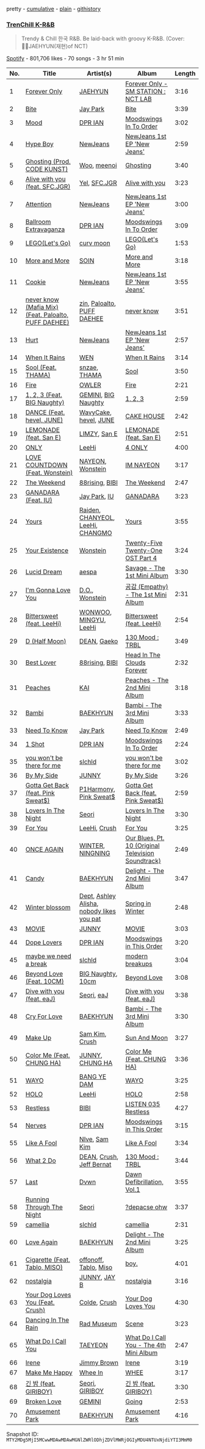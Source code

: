 pretty - [cumulative](/playlists/cumulative/37i9dQZF1DXbirtHQBuwCo.md) - [plain](/playlists/plain/37i9dQZF1DXbirtHQBuwCo) - [githistory](https://github.githistory.xyz/mackorone/spotify-playlist-archive/blob/main/playlists/plain/37i9dQZF1DXbirtHQBuwCo)

### [TrenChill K\-R&B](https://open.spotify.com/playlist/37i9dQZF1DXbirtHQBuwCo)

> Trendy & Chill 한국 R&B\. Be laid\-back with groovy K\-R&B\. \(Cover: JAEHYUN\(재현\)of NCT\)

[Spotify](https://open.spotify.com/user/spotify) - 801,706 likes - 70 songs - 3 hr 51 min

| No. | Title | Artist(s) | Album | Length |
|---|---|---|---|---|
| 1 | [Forever Only](https://open.spotify.com/track/0fN27m84ofEpWHGwJ0THYz) | [JAEHYUN](https://open.spotify.com/artist/0qQI2kmsvSe2ex9k94T5vu) | [Forever Only \- SM STATION : NCT LAB](https://open.spotify.com/album/519WmtnoFNzzyyh7Czfhi8) | 3:16 |
| 2 | [Bite](https://open.spotify.com/track/3WM1yelIg2AkfFAhLXTu3D) | [Jay Park](https://open.spotify.com/artist/4XDi67ZENZcbfKnvMnTYsI) | [Bite](https://open.spotify.com/album/73yJOomRZF9pO34AGgAjPA) | 3:39 |
| 3 | [Mood](https://open.spotify.com/track/0nEsLR5KTySCO9CfyC2yjg) | [DPR IAN](https://open.spotify.com/artist/2o8gT0fQmFxGNbowbdgeZe) | [Moodswings In To Order](https://open.spotify.com/album/7vp2iMEQzhNX4sEIUbHpiJ) | 3:02 |
| 4 | [Hype Boy](https://open.spotify.com/track/0a4MMyCrzT0En247IhqZbD) | [NewJeans](https://open.spotify.com/artist/6HvZYsbFfjnjFrWF950C9d) | [NewJeans 1st EP 'New Jeans'](https://open.spotify.com/album/1HMLpmZAnNyl9pxvOnTovV) | 2:59 |
| 5 | [Ghosting \(Prod\. CODE KUNST\)](https://open.spotify.com/track/6r1Jwbd0UwCpuLzPG4y9Ub) | [Woo](https://open.spotify.com/artist/5a8EJtOEbUJDF4RX3mKK02), [meenoi](https://open.spotify.com/artist/5KuvNz7npsGeDJdk8QHMVH) | [Ghosting](https://open.spotify.com/album/24vtmVfDjVTxb9cCNRgheo) | 3:40 |
| 6 | [Alive with you \(feat\. SFC.JGR\)](https://open.spotify.com/track/3jLd5QpiODmjFrZnDj32o4) | [Yel](https://open.spotify.com/artist/6vz9KUVgEo1gXIobqiwJ15), [SFC.JGR](https://open.spotify.com/artist/6Ia8wkjjUXRx9jqFsVJqHQ) | [Alive with you](https://open.spotify.com/album/7cQ8kH5jyOLLZuAJUhccUT) | 3:23 |
| 7 | [Attention](https://open.spotify.com/track/2pIUpMhHL6L9Z5lnKxJJr9) | [NewJeans](https://open.spotify.com/artist/6HvZYsbFfjnjFrWF950C9d) | [NewJeans 1st EP 'New Jeans'](https://open.spotify.com/album/1HMLpmZAnNyl9pxvOnTovV) | 3:00 |
| 8 | [Ballroom Extravaganza](https://open.spotify.com/track/4vJfBno2d0mTjMcYn5lEln) | [DPR IAN](https://open.spotify.com/artist/2o8gT0fQmFxGNbowbdgeZe) | [Moodswings In To Order](https://open.spotify.com/album/7vp2iMEQzhNX4sEIUbHpiJ) | 3:09 |
| 9 | [LEGO\(Let's Go\)](https://open.spotify.com/track/6LBaBhUnFywBr4HP6a5RDM) | [curv moon](https://open.spotify.com/artist/5Lv4ukV1IsTbFO3WupJRL4) | [LEGO\(Let's Go\)](https://open.spotify.com/album/7IMiyn6pyeKOX4GXTIk4M8) | 1:53 |
| 10 | [More and More](https://open.spotify.com/track/7dudDzqxkOs74CED8gXcKO) | [SOIN](https://open.spotify.com/artist/7EOsjIvg3a2dPyMW6XNn4U) | [More and More](https://open.spotify.com/album/0tAgvFyBpDkoTCbAxsu73h) | 3:18 |
| 11 | [Cookie](https://open.spotify.com/track/2DwUdMJ5uxv20EhAildreg) | [NewJeans](https://open.spotify.com/artist/6HvZYsbFfjnjFrWF950C9d) | [NewJeans 1st EP 'New Jeans'](https://open.spotify.com/album/1HMLpmZAnNyl9pxvOnTovV) | 3:55 |
| 12 | [never know \(Mafia Mix\) \(Feat\. Paloalto, PUFF DAEHEE\)](https://open.spotify.com/track/3OdLXkWiLcdkjH8POKwQ9w) | [zin](https://open.spotify.com/artist/7KPRlWVq4NZrXWmHTseuTW), [Paloalto](https://open.spotify.com/artist/2Yv0nlRtzgPl6u0dsS2hFv), [PUFF DAEHEE](https://open.spotify.com/artist/3JZuQV3uJJtoDkkWDNt1oJ) | [never know](https://open.spotify.com/album/6PbJqrmPhpFGlkYlw7XMcl) | 3:51 |
| 13 | [Hurt](https://open.spotify.com/track/5expoVGQPvXuwBBFuNGqBd) | [NewJeans](https://open.spotify.com/artist/6HvZYsbFfjnjFrWF950C9d) | [NewJeans 1st EP 'New Jeans'](https://open.spotify.com/album/1HMLpmZAnNyl9pxvOnTovV) | 2:57 |
| 14 | [When It Rains](https://open.spotify.com/track/47IzvV73meHMGPrEfwZUuT) | [WEN](https://open.spotify.com/artist/0FXbobEfUaIn6Z95FSJBIE) | [When It Rains](https://open.spotify.com/album/4wrbH5Mw71UDtdUnfJxJPJ) | 3:14 |
| 15 | [Sool \(Feat\. THAMA\)](https://open.spotify.com/track/2wLsNE3k1TGAMm5JSqsYUX) | [snzae](https://open.spotify.com/artist/55l6wA0gGh2Y1OpE5lUYLc), [THAMA](https://open.spotify.com/artist/1Ktiv08TbBy195pQUH8Qld) | [Sool](https://open.spotify.com/album/1afTZ3mebjnJsWkg8n8WS7) | 3:50 |
| 16 | [Fire](https://open.spotify.com/track/3ZqO9gU0aFrkawmoT3nc9i) | [OWLER](https://open.spotify.com/artist/0xiNRwIQfriE5jZN3LDaLr) | [Fire](https://open.spotify.com/album/3NAD08mjlDk0vW0CHHDzyL) | 2:21 |
| 17 | [1, 2, 3 \(Feat\. BIG Naughty\)](https://open.spotify.com/track/2hIHcImzcUtUjc947xqCZK) | [GEMINI](https://open.spotify.com/artist/67IWlRdLy3UcfY3q968euj), [BIG Naughty](https://open.spotify.com/artist/7cEaNXXTHx3LokbjUUyHal) | [1, 2, 3](https://open.spotify.com/album/6wFkV8mhP1oLUKNOTck5Cz) | 2:59 |
| 18 | [DANCE \(Feat\. hevel, JUNE\)](https://open.spotify.com/track/4vrFurxfhrRfnRhEPlIORQ) | [WavyCake](https://open.spotify.com/artist/2fwYaw5xb32ox263Uo7nPR), [hevel](https://open.spotify.com/artist/7gnhLu1Gs5WaOuOPnFm9js), [JUNE](https://open.spotify.com/artist/0HXCe7R2f1Us5bAW7ohMC6) | [CAKE HOUSE](https://open.spotify.com/album/3IllaVO5KnDttqZbaDxrWw) | 2:42 |
| 19 | [LEMONADE \(feat\. San E\)](https://open.spotify.com/track/2Og7E5ztp24WVv5ualvxKV) | [LIMZY](https://open.spotify.com/artist/5UBoOzYYNpwHfwXqr1JNXS), [San E](https://open.spotify.com/artist/61MMiylth1injW39oZBuYB) | [LEMONADE \(feat\. San E\)](https://open.spotify.com/album/2LAPE4OzqN0J87tuLbWAlK) | 2:51 |
| 20 | [ONLY](https://open.spotify.com/track/6TBJkXHPhu3EsMk1bshwuI) | [LeeHi](https://open.spotify.com/artist/7cVZApDoQZpS447nHTsNqu) | [4 ONLY](https://open.spotify.com/album/1DKgZeAYrjslAPZVMe6EFt) | 4:00 |
| 21 | [LOVE COUNTDOWN \(Feat\. Wonstein\)](https://open.spotify.com/track/0GnydTKmczMoKOEl1D4URI) | [NAYEON](https://open.spotify.com/artist/1VwDG9aBflQupaFNjUru9A), [Wonstein](https://open.spotify.com/artist/5o615XColiSVMPDWlslKSk) | [IM NAYEON](https://open.spotify.com/album/0wqjfojWuTcbEvwaizvTMw) | 3:17 |
| 22 | [The Weekend](https://open.spotify.com/track/5q3LwAHTqo9d3rET2EA9Nq) | [88rising](https://open.spotify.com/artist/1AhjOkOLkbHUfcHDSErXQs), [BIBI](https://open.spotify.com/artist/6UbmqUEgjLA6jAcXwbM1Z9) | [The Weekend](https://open.spotify.com/album/6zQD9g698P2LjEtKpoBXWq) | 2:47 |
| 23 | [GANADARA \(Feat\. IU\)](https://open.spotify.com/track/5quFr5s5PXYfUX5jV2EBZ1) | [Jay Park](https://open.spotify.com/artist/4XDi67ZENZcbfKnvMnTYsI), [IU](https://open.spotify.com/artist/3HqSLMAZ3g3d5poNaI7GOU) | [GANADARA](https://open.spotify.com/album/4cwyl5ynvYVojZRbZ3dSFH) | 3:23 |
| 24 | [Yours](https://open.spotify.com/track/4KL3FJYexPrPuMdPagHPXp) | [Raiden](https://open.spotify.com/artist/4YXNoMVTHRt01jYaKXTumJ), [CHANYEOL](https://open.spotify.com/artist/6jV25rzTKQ2zMgrqHha1V5), [LeeHi](https://open.spotify.com/artist/7cVZApDoQZpS447nHTsNqu), [CHANGMO](https://open.spotify.com/artist/3hvinNZRzTLoREmqFiKr1b) | [Yours](https://open.spotify.com/album/01RsFGO7W7xaRM4T2p1Xdn) | 3:55 |
| 25 | [Your Existence](https://open.spotify.com/track/2tmX4T7ODY34NwvQ3DD3MC) | [Wonstein](https://open.spotify.com/artist/5o615XColiSVMPDWlslKSk) | [Twenty\-Five Twenty\-One OST Part 4](https://open.spotify.com/album/2Y4nbZENK8auf4oVoQTZ0Y) | 3:24 |
| 26 | [Lucid Dream](https://open.spotify.com/track/285Bh5EkbxGGE76ge8JDbH) | [aespa](https://open.spotify.com/artist/6YVMFz59CuY7ngCxTxjpxE) | [Savage \- The 1st Mini Album](https://open.spotify.com/album/3vyyDkvYWC36DwgZCYd3Wu) | 3:30 |
| 27 | [I'm Gonna Love You](https://open.spotify.com/track/1jxGBe4s8FwL2ZeNWszVuu) | [D.O.](https://open.spotify.com/artist/2CQZr2RPZmrcvDnaod1ldC), [Wonstein](https://open.spotify.com/artist/5o615XColiSVMPDWlslKSk) | [공감 \(Empathy\) \- The 1st Mini Album](https://open.spotify.com/album/4dqWy2Soq1Z1rqgKfXOATk) | 2:31 |
| 28 | [Bittersweet \(feat\. LeeHi\)](https://open.spotify.com/track/347PJwH4XqRbeaKaIW9sX3) | [WONWOO](https://open.spotify.com/artist/3rHcBT06Vb1XGVUWhDALZt), [MINGYU](https://open.spotify.com/artist/5gUpo0BRmo6EOTbyU3z5Ay), [LeeHi](https://open.spotify.com/artist/7cVZApDoQZpS447nHTsNqu) | [Bittersweet \(feat\. LeeHi\)](https://open.spotify.com/album/6qVk855QPCh57noNeeHMXQ) | 2:54 |
| 29 | [D \(Half Moon\)](https://open.spotify.com/track/3uA8SjMyDtwtt0jLPMQbVD) | [DEAN](https://open.spotify.com/artist/3eCd0TZrBPm2n9cDG6yWfF), [Gaeko](https://open.spotify.com/artist/0tkHE1pQ5ZCgQb8WZ0ba79) | [130 Mood : TRBL](https://open.spotify.com/album/1MW3txTS49ZGvyLi0fziLU) | 3:49 |
| 30 | [Best Lover](https://open.spotify.com/track/0iWFz0Q5Qha9bx325ocFWq) | [88rising](https://open.spotify.com/artist/1AhjOkOLkbHUfcHDSErXQs), [BIBI](https://open.spotify.com/artist/6UbmqUEgjLA6jAcXwbM1Z9) | [Head In The Clouds Forever](https://open.spotify.com/album/0LxjjZ20pPOakBSYwrmbjv) | 2:32 |
| 31 | [Peaches](https://open.spotify.com/track/237OjBs3wvamAFpHp0yItw) | [KAI](https://open.spotify.com/artist/6iVo62B0bdTknRcrktCmak) | [Peaches \- The 2nd Mini Album](https://open.spotify.com/album/1meyTrwRpRw7RnD8aoFfj0) | 3:18 |
| 32 | [Bambi](https://open.spotify.com/track/60VaORSJ5x1D4ZPSc0g2En) | [BAEKHYUN](https://open.spotify.com/artist/4ufh0WuMZh6y4Dmdnklvdl) | [Bambi \- The 3rd Mini Album](https://open.spotify.com/album/5xOx4mWABbTj0qWyZC4q1p) | 3:33 |
| 33 | [Need To Know](https://open.spotify.com/track/0CqZryIJnJhwCCnECIC7Lr) | [Jay Park](https://open.spotify.com/artist/4XDi67ZENZcbfKnvMnTYsI) | [Need To Know](https://open.spotify.com/album/4IGSbTfm3Xwmp8up7pOR3t) | 2:49 |
| 34 | [1 Shot](https://open.spotify.com/track/7I8fc2jrGKXtlWFYrV9ZIq) | [DPR IAN](https://open.spotify.com/artist/2o8gT0fQmFxGNbowbdgeZe) | [Moodswings In To Order](https://open.spotify.com/album/7vp2iMEQzhNX4sEIUbHpiJ) | 2:24 |
| 35 | [you won't be there for me](https://open.spotify.com/track/7vwhqiIfU8HqXhNgyy8ubR) | [slchld](https://open.spotify.com/artist/33crDRqANd3NQHJagZkQ7O) | [you won't be there for me](https://open.spotify.com/album/16ZA1WX64YWVXiun8tP8n5) | 3:02 |
| 36 | [By My Side](https://open.spotify.com/track/6nzCvAtyADh0wwZEVMoujK) | [JUNNY](https://open.spotify.com/artist/0lgENJQUkqkDbpsTYEayOr) | [By My Side](https://open.spotify.com/album/6RkSKePFywXU4SlO2R0nRS) | 3:26 |
| 37 | [Gotta Get Back \(feat\. Pink Sweat$\)](https://open.spotify.com/track/5760o7vIytByWNmmf115wj) | [P1Harmony](https://open.spotify.com/artist/3JjvsPeGMbDJqsphe2z8xU), [Pink Sweat$](https://open.spotify.com/artist/1W7FNibLa0O0b572tB2w7t) | [Gotta Get Back \(feat\. Pink Sweat$\)](https://open.spotify.com/album/1jdmu8Za7AUiiHTOi6u5tO) | 2:59 |
| 38 | [Lovers In The Night](https://open.spotify.com/track/2dX2W20qzwqM6G910woDKo) | [Seori](https://open.spotify.com/artist/2bWTIIQP9zaVc55RaMGu7e) | [Lovers In The Night](https://open.spotify.com/album/5qewqwnafgBx455s6LNcWv) | 3:30 |
| 39 | [For You](https://open.spotify.com/track/0JL7DoEqAUcOntWmBuOSdh) | [LeeHi](https://open.spotify.com/artist/7cVZApDoQZpS447nHTsNqu), [Crush](https://open.spotify.com/artist/6aLdhHUqgdKE86xbtNmY8g) | [For You](https://open.spotify.com/album/6hiwkmlOoNm8F3UkAZJcEz) | 3:25 |
| 40 | [ONCE AGAIN](https://open.spotify.com/track/5vsjD4VbQzkUUlvwFOhppn) | [WINTER](https://open.spotify.com/artist/3mPquBmMu97Iq9TpzQ6ayI), [NINGNING](https://open.spotify.com/artist/5t1uryofgueHrjrryqX8vM) | [Our Blues, Pt\. 10 \(Original Television Soundtrack\)](https://open.spotify.com/album/0mP330aRyX4P4ZjarRKnXO) | 2:49 |
| 41 | [Candy](https://open.spotify.com/track/6kKC35sKUh2FUx4M0qAL44) | [BAEKHYUN](https://open.spotify.com/artist/4ufh0WuMZh6y4Dmdnklvdl) | [Delight \- The 2nd Mini Album](https://open.spotify.com/album/75sPv82oaDKYjtuuS4l3Vc) | 3:47 |
| 42 | [Winter blossom](https://open.spotify.com/track/1ynuDDHKN7P7fmJEljdCLd) | [Dept](https://open.spotify.com/artist/48JtfAggQQpfUXQNxkGm5U), [Ashley Alisha](https://open.spotify.com/artist/63P6hjn73jNbnEFT0gKWKk), [nobody likes you pat](https://open.spotify.com/artist/7pxMZWBZWMMRH3USeGtu1I) | [Spring in Winter](https://open.spotify.com/album/3J9hWyRg3THDctWGtQOgLE) | 2:48 |
| 43 | [MOVIE](https://open.spotify.com/track/51kQvG4aghW17VSZKkfxTp) | [JUNNY](https://open.spotify.com/artist/0lgENJQUkqkDbpsTYEayOr) | [MOVIE](https://open.spotify.com/album/2yqOMxorfrYXbnVkjcaq5y) | 3:03 |
| 44 | [Dope Lovers](https://open.spotify.com/track/6cvbvXaRbQcuv54SjYXP86) | [DPR IAN](https://open.spotify.com/artist/2o8gT0fQmFxGNbowbdgeZe) | [Moodswings in This Order](https://open.spotify.com/album/2hPHncbZRuWiCBauEUJxyA) | 3:20 |
| 45 | [maybe we need a break](https://open.spotify.com/track/2P2r0647uy5pKUikGZ7q9B) | [slchld](https://open.spotify.com/artist/33crDRqANd3NQHJagZkQ7O) | [modern breakups](https://open.spotify.com/album/2QnNSkWnmb2Aw42kEGvDQL) | 3:04 |
| 46 | [Beyond Love \(Feat\. 10CM\)](https://open.spotify.com/track/0HsRZwZzHoZ5AM5W2ZYI5c) | [BIG Naughty](https://open.spotify.com/artist/7cEaNXXTHx3LokbjUUyHal), [10cm](https://open.spotify.com/artist/6zn0ihyAApAYV51zpXxdEp) | [Beyond Love](https://open.spotify.com/album/5Gp70tE4qrzx93UkoqP5QA) | 3:08 |
| 47 | [Dive with you \(feat\. eaJ\)](https://open.spotify.com/track/5RqwjQWDwxQ3HTkOfXTrS6) | [Seori](https://open.spotify.com/artist/2bWTIIQP9zaVc55RaMGu7e), [eaJ](https://open.spotify.com/artist/0kX41bvrBQtgqSEXbmTzMN) | [Dive with you \(feat\. eaJ\)](https://open.spotify.com/album/4Ax41uyC6zscjAXjYd6cq8) | 3:38 |
| 48 | [Cry For Love](https://open.spotify.com/track/4QqROKO0RtV5CvxE7g90uw) | [BAEKHYUN](https://open.spotify.com/artist/4ufh0WuMZh6y4Dmdnklvdl) | [Bambi \- The 3rd Mini Album](https://open.spotify.com/album/5xOx4mWABbTj0qWyZC4q1p) | 3:30 |
| 49 | [Make Up](https://open.spotify.com/track/19zsSUEuJNzNA6eqInqyF9) | [Sam Kim](https://open.spotify.com/artist/4BBN286rBKyCWsSPq2cxYO), [Crush](https://open.spotify.com/artist/6aLdhHUqgdKE86xbtNmY8g) | [Sun And Moon](https://open.spotify.com/album/0AsQlY5YENtlvd8SLnrSxX) | 3:27 |
| 50 | [Color Me \(Feat\. CHUNG HA\)](https://open.spotify.com/track/0TtH1ocl5B20kKHiqPNELw) | [JUNNY](https://open.spotify.com/artist/0lgENJQUkqkDbpsTYEayOr), [CHUNG HA](https://open.spotify.com/artist/2PSJ6YriU7JsFucxACpU7Y) | [Color Me \(Feat\. CHUNG HA\)](https://open.spotify.com/album/1SOyPMNJgR1RtmSJwJtT0b) | 3:36 |
| 51 | [WAYO](https://open.spotify.com/track/0BOVjtn27VIF8Ph0CSIKyG) | [BANG YE DAM](https://open.spotify.com/artist/1slszTGbkp1uNnI6G5uD0X) | [WAYO](https://open.spotify.com/album/391Rvtlm88VGNp8ls7FVbB) | 3:25 |
| 52 | [HOLO](https://open.spotify.com/track/4BSluGpjdLQihMmKgHXMxp) | [LeeHi](https://open.spotify.com/artist/7cVZApDoQZpS447nHTsNqu) | [HOLO](https://open.spotify.com/album/5xq9sm0jGMMDu5LifpBBo1) | 2:58 |
| 53 | [Restless](https://open.spotify.com/track/4AHNi316rl3KI3hKIsdxZe) | [BIBI](https://open.spotify.com/artist/6UbmqUEgjLA6jAcXwbM1Z9) | [LISTEN 035 Restless](https://open.spotify.com/album/5xDX8Uv4ojXg0ONDEcAMra) | 4:27 |
| 54 | [Nerves](https://open.spotify.com/track/2qwplOI7upNGwg2mLVrraw) | [DPR IAN](https://open.spotify.com/artist/2o8gT0fQmFxGNbowbdgeZe) | [Moodswings in This Order](https://open.spotify.com/album/2hPHncbZRuWiCBauEUJxyA) | 3:15 |
| 55 | [Like A Fool](https://open.spotify.com/track/1E8Cztx0OIj4zm1IZh2XXj) | [NIve](https://open.spotify.com/artist/1qOPo6b0U3t7BpyO8Ti1MF), [Sam Kim](https://open.spotify.com/artist/4BBN286rBKyCWsSPq2cxYO) | [Like A Fool](https://open.spotify.com/album/4wJPiw5ZoTJFRUt2r2zvCy) | 3:34 |
| 56 | [What 2 Do](https://open.spotify.com/track/6GS3lnAVy5w6AHWEKYzYeS) | [DEAN](https://open.spotify.com/artist/3eCd0TZrBPm2n9cDG6yWfF), [Crush](https://open.spotify.com/artist/6aLdhHUqgdKE86xbtNmY8g), [Jeff Bernat](https://open.spotify.com/artist/2vVT4qoxWje0gVD2FiWZ4u) | [130 Mood : TRBL](https://open.spotify.com/album/1MW3txTS49ZGvyLi0fziLU) | 3:44 |
| 57 | [Last](https://open.spotify.com/track/41r2Q4UEDdU9cktfgQETnx) | [Dvwn](https://open.spotify.com/artist/6WWUJGBY4ETAE22tRmgJ8b) | [Dawn Defibrillation, Vol.1](https://open.spotify.com/album/2RLFOTUVkm6hCb933QRvm7) | 3:55 |
| 58 | [Running Through The Night](https://open.spotify.com/track/3UZ46DvXvB2R7sBUZornlv) | [Seori](https://open.spotify.com/artist/2bWTIIQP9zaVc55RaMGu7e) | [?depacse ohw](https://open.spotify.com/album/0srUbfZOMUBwUitQGQeUca) | 3:37 |
| 59 | [camellia](https://open.spotify.com/track/7kpe2K0hdSssLj4G4YjxdU) | [slchld](https://open.spotify.com/artist/33crDRqANd3NQHJagZkQ7O) | [camellia](https://open.spotify.com/album/6EEKOptTOOPOQUCglyUjb8) | 2:31 |
| 60 | [Love Again](https://open.spotify.com/track/4dYODiAYvJHWQJtNganYCY) | [BAEKHYUN](https://open.spotify.com/artist/4ufh0WuMZh6y4Dmdnklvdl) | [Delight \- The 2nd Mini Album](https://open.spotify.com/album/75sPv82oaDKYjtuuS4l3Vc) | 3:25 |
| 61 | [Cigarette \(Feat\. Tablo, MISO\)](https://open.spotify.com/track/14p5EKgbPx4U3P1j5JNHeh) | [offonoff](https://open.spotify.com/artist/0dTj3SqwE8kPnCzyzvYzhT), [Tablo](https://open.spotify.com/artist/3NdOtTPPaXrCyC7Lpmzyhv), [Miso](https://open.spotify.com/artist/04xEkodoWyFji8icX911jM) | [boy.](https://open.spotify.com/album/4crHesv3PHfci2PBJ6m9sj) | 4:01 |
| 62 | [nostalgia](https://open.spotify.com/track/6472TSRvXlqcmg3iSh4GEi) | [JUNNY](https://open.spotify.com/artist/0lgENJQUkqkDbpsTYEayOr), [JAY B](https://open.spotify.com/artist/3IjHX8KZKoeq3X4QgXxqbT) | [nostalgia](https://open.spotify.com/album/7posuhCeCtSWbHS2BJTuIG) | 3:16 |
| 63 | [Your Dog Loves You \(Feat\. Crush\)](https://open.spotify.com/track/72cq3rZCIEYaq1TM8y5LBQ) | [Colde](https://open.spotify.com/artist/3VQDqjQ4wJyw8PzpGdlZpB), [Crush](https://open.spotify.com/artist/6aLdhHUqgdKE86xbtNmY8g) | [Your Dog Loves You](https://open.spotify.com/album/1oi1SJqMKp4jKrt3Paw6Tq) | 4:30 |
| 64 | [Dancing In The Rain](https://open.spotify.com/track/1ouGYz9Qvou12hFOwYOV66) | [Rad Museum](https://open.spotify.com/artist/6UdKtISMXYKSR8jcgtFePo) | [Scene](https://open.spotify.com/album/3Eq7lSl4bvV5CNP6IbLkkl) | 3:23 |
| 65 | [What Do I Call You](https://open.spotify.com/track/3Wu4lFjkhcXxB6WWaX9gtr) | [TAEYEON](https://open.spotify.com/artist/3qNVuliS40BLgXGxhdBdqu) | [What Do I Call You \- The 4th Mini Album](https://open.spotify.com/album/70XJeDlFe1LmZo1lyFKyq3) | 2:47 |
| 66 | [Irene](https://open.spotify.com/track/7KwxU8kseYKf5pLbuI25g0) | [Jimmy Brown](https://open.spotify.com/artist/5YPCpDIPOY4WqY9Bqdw4Uc) | [Irene](https://open.spotify.com/album/2eXjByavfoB2DYM1AKUJPg) | 3:19 |
| 67 | [Make Me Happy](https://open.spotify.com/track/6ry670EtSALRt1yd0W0wca) | [Whee In](https://open.spotify.com/artist/0BqRGrwqndrtNkojXiqIzL) | [WHEE](https://open.spotify.com/album/4BLxIwHfv87WeOQ9A4sm9E) | 3:17 |
| 68 | [긴 밤 \(feat\. GIRIBOY\)](https://open.spotify.com/track/5YAO57ujV1cs5eubzyOL1E) | [Seori](https://open.spotify.com/artist/2bWTIIQP9zaVc55RaMGu7e), [GIRIBOY](https://open.spotify.com/artist/2MtHuR0W2idZdF7x4wddqq) | [긴 밤 \(feat\. GIRIBOY\)](https://open.spotify.com/album/3AuhCLxpvg4gWl2Oi8D043) | 3:30 |
| 69 | [Broken Love](https://open.spotify.com/track/6GehOJs060WzAi78QArj7p) | [GEMINI](https://open.spotify.com/artist/67IWlRdLy3UcfY3q968euj) | [Going](https://open.spotify.com/album/0JXdR9FB4e1Bb6eCPcC3rd) | 2:53 |
| 70 | [Amusement Park](https://open.spotify.com/track/1TUkEXQrskATO9SoB4QMUN) | [BAEKHYUN](https://open.spotify.com/artist/4ufh0WuMZh6y4Dmdnklvdl) | [Amusement Park](https://open.spotify.com/album/1azcqabc4kDgRNMWFA02wZ) | 4:16 |

Snapshot ID: `MTY2MDg5MjI5MCwwMDAwMDAwMGNlZWRlODhjZDVlMWRjOGIyMDU4NTUxNjdiYTI3MmM0`
